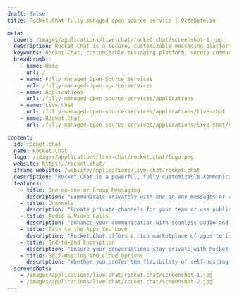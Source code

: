 ```yaml
---
draft: false
title: Rocket.Chat fully managed open source service | OctaByte.io

meta:
  cover: /images/applications/live-chat/rocket.chat/screenshot-1.jpg
  description: Rocket.Chat is a secure, customizable messaging platform that enables real-time, private communication across teams, customers, and partners. Trusted by leading organizations, it enhances productivity with features like group messaging, video calls, and integrations.
  keywords: Rocket.Chat, customizable messaging platform, secure communication, real-time chat, data protection, group messaging, video conferencing, team collaboration, secure chat app, messaging for teams, enterprise chat solution, communication platform
  breadcrumb:
    - name: Home
      url: /
    - name: Fully managed Open-Source Services
      url: /fully-managed-open-source-services
    - name: Applications
      url: /fully-managed-open-source-services/applications
    - name: Live chat
      url: /fully-managed-open-source-services/applications/live-chat
    - name: Rocket.Chat
      url: /fully-managed-open-source-services/applications/live-chat/rocket.chat

content:
  id: rocket.chat
  name: Rocket.Chat
  logo: /images/applications/live-chat/rocket.chat/logo.png
  website: https://rocket.chat/
  iframe_website: /website/applications/live-chat/rocket.chat
  description: "Rocket.Chat is a powerful, fully customizable communication platform built with JavaScript, offering a robust solution for teams and businesses of all sizes. Developed as a MERN stack application, Rocket.Chat ensures that you can communicate securely, whether through direct messaging or group conversations, while keeping full control over your data. With a strong focus on privacy and security, Rocket.Chat enables seamless communication within teams, with external partners, and customers. Trusted by major organizations such as Deutsche Bahn, the US Navy, and Credit Suisse, Rocket.Chat is designed to boost productivity and customer satisfaction through reliable, real-time interactions. Whether you need one-on-one chats, group discussions, or team collaboration channels, Rocket.Chat has you covered."
  features:
    - title: One-on-one or Group Messaging
      description: "Communicate privately with one-on-one messages or collaborate with multiple team members through group messaging, ensuring that your conversations are always on point and private."
    - title: Channels
      description: "Create private channels for your team or use public channels for company-wide communication. Rocket.Chat’s channel feature helps you stay organized and communicate effectively within your organization."
    - title: Audio & Video Calls
      description: "Enhance your communication with seamless audio and video calls. Rocket.Chat supports video conferencing integrations, allowing you to share ideas, hold meetings, and collaborate more efficiently."
    - title: Talk to the Apps You Love
      description: "Rocket.Chat offers a rich marketplace of apps to integrate with your workflow. Find and install custom apps that streamline tasks, enhance productivity, and simplify communication."
    - title: End-to-End Encryption
      description: "Ensure your conversations stay private with Rocket.Chat’s end-to-end encryption. Protect sensitive data and communications from unauthorized access, giving you peace of mind."
    - title: Self-Hosting and Cloud Options
      description: "Whether you prefer the flexibility of self-hosting or the convenience of a cloud-based solution, Rocket.Chat offers both options to meet your organization’s unique needs, ensuring scalability and control over your communication platform."
  screenshots:
    - /images/applications/live-chat/rocket.chat/screenshot-1.jpg
    - /images/applications/live-chat/rocket.chat/screenshot-2.jpg
---
```

